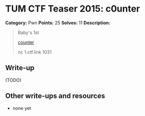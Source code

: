 # TUM CTF Teaser 2015: c0unter

**Category:** Pwn
**Points:** 25
**Solves:** 11
**Description:**

> Baby's 1st
> 
> [counter](counter)
> 
> nc 1.ctf.link 1031


## Write-up

(TODO)

## Other write-ups and resources

* none yet
